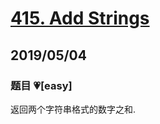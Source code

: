 # [415. Add Strings](https://leetcode.com/problems/add-strings/)

## 2019/05/04

### 题目 💗[easy]

返回两个字符串格式的数字之和.
